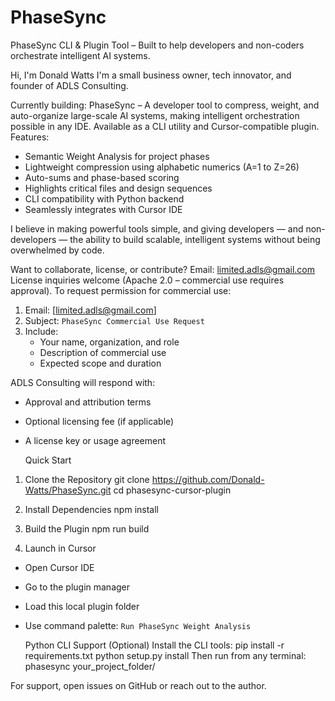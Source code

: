 # PhaseSync
PhaseSync CLI &amp; Plugin Tool – Built to help developers and non-coders orchestrate intelligent AI systems.

 Hi, I'm Donald Watts
I'm a small business owner, tech innovator, and founder of ADLS Consulting. 

 Currently building:
PhaseSync – A developer tool to compress, weight, and auto-organize large-scale AI systems, making intelligent orchestration possible in any IDE. Available as a CLI utility and Cursor-compatible plugin.                   
 Features:
* Semantic Weight Analysis for project phases
* Lightweight compression using alphabetic numerics (A=1 to Z=26)
* Auto-sums and phase-based scoring
* Highlights critical files and design sequences
* CLI compatibility with Python backend
* Seamlessly integrates with Cursor IDE

 I believe in making powerful tools simple, and giving developers — and non-developers — the ability to build scalable, intelligent systems without being overwhelmed by code.

 Want to collaborate, license, or contribute? Email: limited.adls@gmail.com
License inquiries welcome (Apache 2.0 – commercial use requires approval).
To request permission for commercial use:

1. Email: [limited.adls@gmail.com]
2. Subject: `PhaseSync Commercial Use Request`
3. Include:
   * Your name, organization, and role
   * Description of commercial use
   * Expected scope and duration

ADLS Consulting will respond with:
* Approval and attribution terms
* Optional licensing fee (if applicable)
* A license key or usage agreement

  Quick Start

 1. Clone the Repository
git clone https://github.com/Donald-Watts/PhaseSync.git
cd phasesync-cursor-plugin

 2. Install Dependencies
npm install

 3. Build the Plugin
npm run build

 4. Launch in Cursor
* Open Cursor IDE
* Go to the plugin manager
* Load this local plugin folder
* Use command palette: `Run PhaseSync Weight Analysis`

  Python CLI Support (Optional)
Install the CLI tools:
pip install -r requirements.txt
python setup.py install
Then run from any terminal:
phasesync your_project_folder/

For support, open issues on GitHub or reach out to the author.
